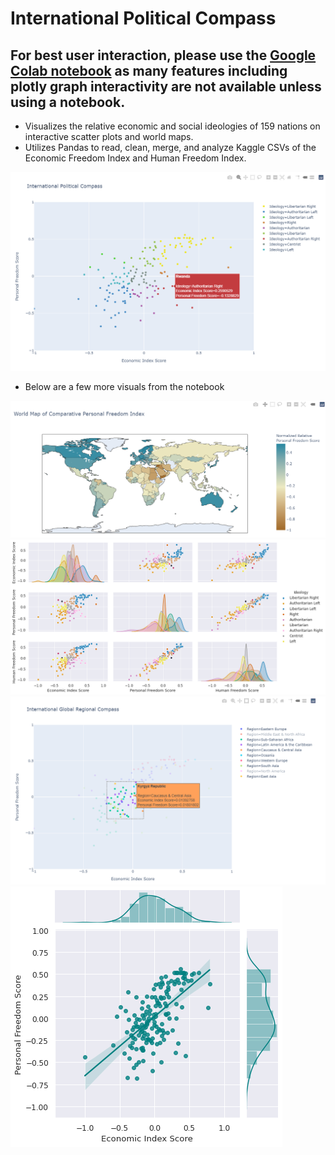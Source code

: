 # International Political Compass

## For best user interaction, please use the [**Google Colab notebook**](https://colab.research.google.com/drive/1XhuR6I9JEl7EBBPQm05sesLyyV_8NyMp?usp=sharing) as many features including plotly graph interactivity are not available unless using a notebook. 

 
* Visualizes the relative economic and social ideologies of 159 nations on interactive scatter plots and world maps.
* Utilizes Pandas to read, clean, merge, and analyze Kaggle CSVs of the Economic Freedom Index and Human Freedom Index.


![CompassImage](https://github.com/aidanandrucyk/GlobalPoliticalCompass/blob/master/img/International%20Political%20Compass.png)

* Below are a few more visuals from the notebook

![EconomicWorldMapImage](https://github.com/aidanandrucyk/GlobalPoliticalCompass/blob/master/img/personal_freedom_plotly_map.png)
![Pairplot](https://github.com/aidanandrucyk/GlobalPoliticalCompass/blob/master/img/pairgrid.png)
![Region](https://github.com/aidanandrucyk/GlobalPoliticalCompass/blob/master/img/region.png)
![RegressionJointPlot](https://github.com/aidanandrucyk/GlobalPoliticalCompass/blob/master/img/regressionjointplot.png)
